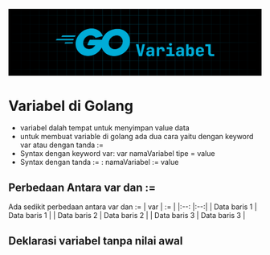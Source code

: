 ![tutorial go](../images/go-variabel.png)

# Variabel di Golang

- variabel dalah tempat untuk menyimpan value data
- untuk membuat variable di golang ada dua cara yaitu dengan keyword var atau dengan tanda :=
- Syntax dengan keyword var: var namaVariabel tipe = value
- Syntax dengan tanda := : namaVariabel := value

## Perbedaan Antara var dan :=

Ada sedikit perbedaan antara var dan :=
| var | := |
|:--: |:--:|
| Data baris 1 | Data baris 1 |
| Data baris 2 | Data baris 2 |
| Data baris 3 | Data baris 3 |

## Deklarasi variabel tanpa nilai awal
